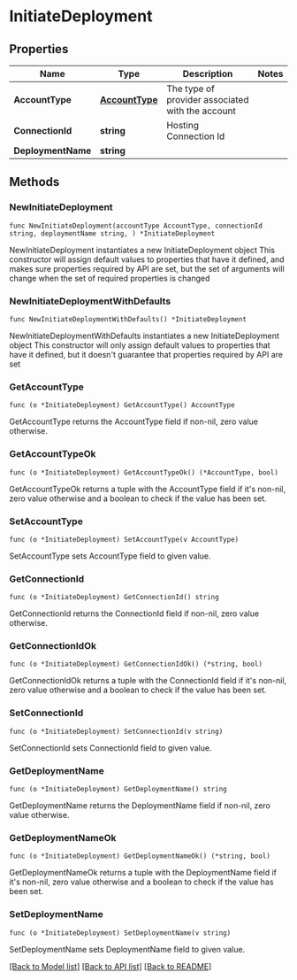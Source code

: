 # InitiateDeployment

## Properties

Name | Type | Description | Notes
------------ | ------------- | ------------- | -------------
**AccountType** | [**AccountType**](AccountType.md) | The type of provider associated with the account | 
**ConnectionId** | **string** | Hosting Connection Id | 
**DeploymentName** | **string** |  | 

## Methods

### NewInitiateDeployment

`func NewInitiateDeployment(accountType AccountType, connectionId string, deploymentName string, ) *InitiateDeployment`

NewInitiateDeployment instantiates a new InitiateDeployment object
This constructor will assign default values to properties that have it defined,
and makes sure properties required by API are set, but the set of arguments
will change when the set of required properties is changed

### NewInitiateDeploymentWithDefaults

`func NewInitiateDeploymentWithDefaults() *InitiateDeployment`

NewInitiateDeploymentWithDefaults instantiates a new InitiateDeployment object
This constructor will only assign default values to properties that have it defined,
but it doesn't guarantee that properties required by API are set

### GetAccountType

`func (o *InitiateDeployment) GetAccountType() AccountType`

GetAccountType returns the AccountType field if non-nil, zero value otherwise.

### GetAccountTypeOk

`func (o *InitiateDeployment) GetAccountTypeOk() (*AccountType, bool)`

GetAccountTypeOk returns a tuple with the AccountType field if it's non-nil, zero value otherwise
and a boolean to check if the value has been set.

### SetAccountType

`func (o *InitiateDeployment) SetAccountType(v AccountType)`

SetAccountType sets AccountType field to given value.


### GetConnectionId

`func (o *InitiateDeployment) GetConnectionId() string`

GetConnectionId returns the ConnectionId field if non-nil, zero value otherwise.

### GetConnectionIdOk

`func (o *InitiateDeployment) GetConnectionIdOk() (*string, bool)`

GetConnectionIdOk returns a tuple with the ConnectionId field if it's non-nil, zero value otherwise
and a boolean to check if the value has been set.

### SetConnectionId

`func (o *InitiateDeployment) SetConnectionId(v string)`

SetConnectionId sets ConnectionId field to given value.


### GetDeploymentName

`func (o *InitiateDeployment) GetDeploymentName() string`

GetDeploymentName returns the DeploymentName field if non-nil, zero value otherwise.

### GetDeploymentNameOk

`func (o *InitiateDeployment) GetDeploymentNameOk() (*string, bool)`

GetDeploymentNameOk returns a tuple with the DeploymentName field if it's non-nil, zero value otherwise
and a boolean to check if the value has been set.

### SetDeploymentName

`func (o *InitiateDeployment) SetDeploymentName(v string)`

SetDeploymentName sets DeploymentName field to given value.



[[Back to Model list]](../README.md#documentation-for-models) [[Back to API list]](../README.md#documentation-for-api-endpoints) [[Back to README]](../README.md)


